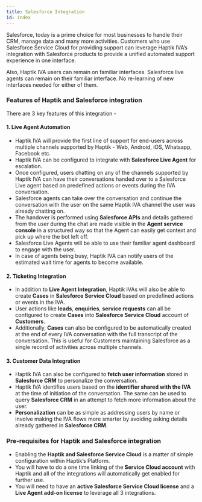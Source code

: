 ```yaml
---
title: Salesforce Integration
id: index
---
```


Salesforce, today is a prime choice for most businesses to handle their CRM, manage data and many more activities.
Customers who use Salesforce Service Cloud for providing support can leverage Haptik IVA’s integration with Salesforce products to provide a unified automated support experience in one interface.

Also, Haptik IVA users can remain on familiar interfaces. Salesforce live agents can remain on their familiar interface. No re-learning of new interfaces needed for either of them. 

### Features of Haptik and Salesforce integration

There are 3 key features of this integration - 

#### 1. Live Agent Automation

- Haptik IVA will provide the first line of support for end-users across multiple channels supported by Haptik - Web, Android, iOS, Whatsapp, Facebook etc. 
- Haptik IVA can be configured to integrate with **Salesforce Live Agent** for escalation. 
- Once configured, users chatting on any of the channels supported by Haptik IVA can have their conversations handed over to a Salesforce Live agent based on predefined actions or events during the IVA conversation.
- Salesforce agents can take over the conversation and continue the conversation with the user on the same Haptik IVA channel the user was already chatting on.
- The handover is performed using **Salesforce APIs** and details gathered from the user during the chat are made visible in the **Agent service console** in a structured way so that the Agent can easily get context and pick up where the bot left off. 
- Salesforce Live Agents will be able to use their familiar agent dashboard to engage with the user.
- In case of agents being busy, Haptik IVA can notify users of the estimated wait time for agents to become available. 

#### 2. Ticketing Integration

- In addition to **Live Agent Integration**, Haptik IVAs will also be able to create **Cases** in **Salesforce Service Cloud** based on predefined actions or events in the IVA. 
- User actions like **leads**, **enquiries**, **service requests** can all be configured to create **Cases** into **Salesforce Service Cloud** account of **Customers**. 
- Additionally, **Cases** can also be configured to be automatically created at the end of every IVA conversation with the full transcript of the conversation. This is useful for Customers maintaining Salesforce as a single record of activities across multiple channels. 

#### 3. Customer Data Integration

- Haptik IVA can also be configured to **fetch user information** stored in **Salesforce CRM** to personalize the conversation. 
- Haptik IVA identifies users based on the **identifier shared with the IVA** at the time of initiation of the conversation. The same can be used to query **Salesforce CRM** in an attempt to fetch more information about the user. 
- **Personalization** can be as simple as addressing users by name or involve making the IVA flows more smarter by avoiding asking details already gathered in **Salesforce CRM**.

### Pre-requisites for Haptik and Salesforce integration

- Enabling the **Haptik and Salesforce Service Cloud** is a matter of simple configuration within Haptik’s Platform. 
- You will have to do a one time linking of the **Service Cloud account** with Haptik and all of the integrations will automatically get enabled for further use. 
- You will need to have an **active Salesforce Service Cloud license** and a **Live Agent add-on license** to leverage all 3 integrations. 
